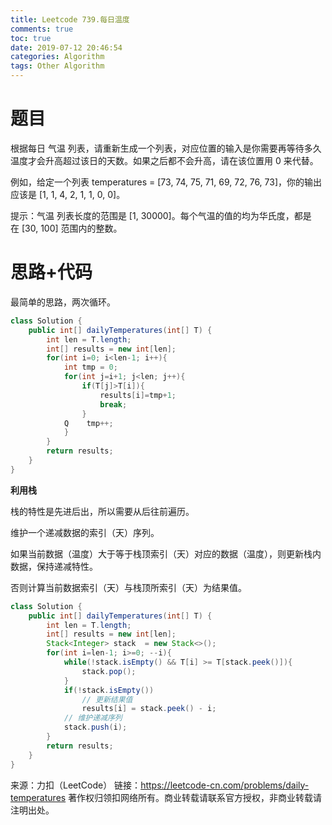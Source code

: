 ```yaml
---
title: Leetcode 739.每日温度
comments: true
toc: true
date: 2019-07-12 20:46:54
categories: Algorithm
tags: Other Algorithm
---
```


# 题目

根据每日 气温 列表，请重新生成一个列表，对应位置的输入是你需要再等待多久温度才会升高超过该日的天数。如果之后都不会升高，请在该位置用 0 来代替。

例如，给定一个列表 temperatures = [73, 74, 75, 71, 69, 72, 76, 73]，你的输出应该是 [1, 1, 4, 2, 1, 1, 0, 0]。

提示：气温 列表长度的范围是 [1, 30000]。每个气温的值的均为华氏度，都是在 [30, 100] 范围内的整数。

# 思路+代码

最简单的思路，两次循环。

```java
class Solution {
    public int[] dailyTemperatures(int[] T) {
        int len = T.length;
        int[] results = new int[len];
        for(int i=0; i<len-1; i++){
            int tmp = 0;
            for(int j=i+1; j<len; j++){
                if(T[j]>T[i]){
                    results[i]=tmp+1;
                    break;
                }
            Q    tmp++;
            }
        }
        return results;
    }
}
```

**利用栈**

栈的特性是先进后出，所以需要从后往前遍历。

维护一个递减数据的索引（天）序列。

如果当前数据（温度）大于等于栈顶索引（天）对应的数据（温度），则更新栈内数据，保持递减特性。

否则计算当前数据索引（天）与栈顶所索引（天）为结果值。

```java
class Solution {
    public int[] dailyTemperatures(int[] T) {
        int len = T.length;
        int[] results = new int[len];
        Stack<Integer> stack  = new Stack<>();
        for(int i=len-1; i>=0; --i){
            while(!stack.isEmpty() && T[i] >= T[stack.peek()]){
                stack.pop();
            }
            if(!stack.isEmpty())
                // 更新结果值
                results[i] = stack.peek() - i;
            // 维护递减序列
            stack.push(i);             
        }
        return results;
    }
}
```

来源：力扣（LeetCode）
链接：https://leetcode-cn.com/problems/daily-temperatures
著作权归领扣网络所有。商业转载请联系官方授权，非商业转载请注明出处。
